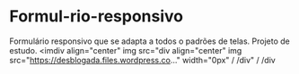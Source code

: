 # Formul-rio-responsivo
Formulário responsivo que se adapta a todos o padrões de telas. Projeto de estudo.
<imdiv align="center"
img src="div align="center"
img src="https://desblogada.files.wordpress.co..." width="0px" /
/div" /
/div
